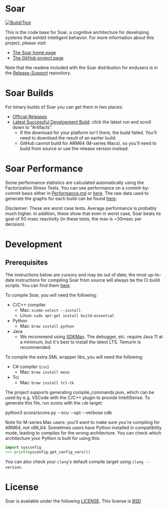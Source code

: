 # Soar

[![Build/Test](https://github.com/SoarGroup/Soar/actions/workflows/build.yml/badge.svg)](https://github.com/SoarGroup/Soar/actions/workflows/build.yml)

This is the code base for Soar, a cognitive architecture for developing systems that exhibit intelligent behavior. For more information about this project, please visit:

* [The Soar home page](http://soar.eecs.umich.edu/)
* [The GitHub project page](https://github.com/SoarGroup/Soar)

Note that the readme included with the Soar distribution for endusers is in the [Release-Support](https://github.com/SoarGroup/Release-Support/blob/master/txt/README) repository.

# Soar Builds

For binary builds of Soar you can get them in two places:

* [Official Releases](http://soar.eecs.umich.edu/articles/downloads/soar-suite)
* [Latest Successful Development Build](https://github.com/SoarGroup/Soar/actions/workflows/build.yml?query=branch%3Adevelopment): click the latest run and scroll down to "Artifacts".
  - If the download for your platform isn't there, the build failed. You'll need to download the result of an earlier build.
  - GitHub cannot build for ARM64 (M-series Macs), so you'll need to build from source or use the release version instead.

# Soar Performance

Some performance statistics are calculated automatically using the Factorization Stress Tests.  You can see performance on a commit-by-commit basis either in [Performance.md](https://github.com/SoarGroup/Soar/blob/development/Performance.md) or [here](http://soar-jenkins.eecs.umich.edu/Performance/). The raw data used to generate the graphs for each build can be found [here](http://soar-jenkins.eecs.umich.edu/Performance/).

Disclaimer: These are worst case tests.  Average performance is probably much higher.  In addition, these show that even in worst case, Soar beats its goal of 50 msec reactivity (in these tests, the max is ~30msec per decision).

# Development

## Prerequisites

The instructions below are cursory and may be out of date; the most up-to-date instructions for compiling Soar from source will always be the CI build scripts. You can find them [here](.github/workflows/build.yml).

To compile Soar, you will need the following:

* C/C++ compiler
    - Mac: `xcode-select --install`
    - Linux: `sudo apt-get install build-essential`
* Python
    - Mac: `brew install python`
* Java
    - We recommend using [SDKMan](https://sdkman.io/). The debugger, etc. require Java 11 at a minimum, but it's best to install the latest LTS. Temurin is recommended.

To compile the extra SML wrapper libs, you will need the following:

* C# compiler (`csc`)
    - Mac: `brew install mono`
* Tcl
    - Mac: `brew install tcl-tk`

The project supports generating compile_commands.json, which can be used by e.g. VSCode with the C/C++ plugin to provide IntelliSense. To generate this file, run scons with the `cdb` target:

   python3 scons/scons.py --scu --opt --verbose cdb

Note for M-series Mac users: you'll want to make sure you're compiling for ARM64, not x86_64. Sometimes users have Python installed in compatibility mode, leading to compiles for the wrong architecture. You can check which architecture your Python is built for using this:

```python
import sysconfig
>>> print(sysconfig.get_config_vars())
```

You can also check your `clang`'s default compile target using `clang --version`.

# License

Soar is available under the following [LICENSE](https://github.com/SoarGroup/Soar/blob/development/LICENSE.md).  This license is [BSD](http://opensource.org/licenses/BSD-2-Clause)
